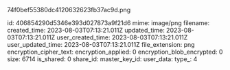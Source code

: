 74f0bef55380dc4120632623fb37ac9d.png

id: 406854290d5346e393d027873a9f21d6
mime: image/png
filename: 
created_time: 2023-08-03T07:13:21.011Z
updated_time: 2023-08-03T07:13:21.011Z
user_created_time: 2023-08-03T07:13:21.011Z
user_updated_time: 2023-08-03T07:13:21.011Z
file_extension: png
encryption_cipher_text: 
encryption_applied: 0
encryption_blob_encrypted: 0
size: 6714
is_shared: 0
share_id: 
master_key_id: 
user_data: 
type_: 4